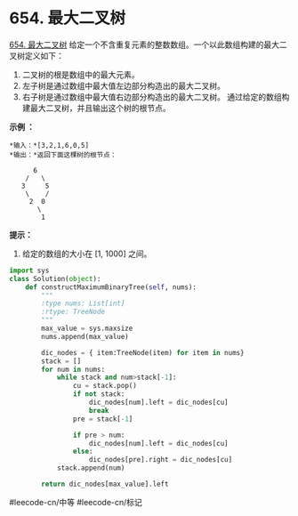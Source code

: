 # 654. 最大二叉树
  [654. 最大二叉树](https://leetcode-cn.com/problems/maximum-binary-tree/) 
给定一个不含重复元素的整数数组。一个以此数组构建的最大二叉树定义如下：
1. 二叉树的根是数组中的最大元素。
2. 左子树是通过数组中最大值左边部分构造出的最大二叉树。
3. 右子树是通过数组中最大值右边部分构造出的最大二叉树。
通过给定的数组构建最大二叉树，并且输出这个树的根节点。
 
**示例 ：**
```
*输入：*[3,2,1,6,0,5]
*输出：*返回下面这棵树的根节点：

      6
    /   \
   3     5
    \    / 
     2  0   
       \
        1
```
**提示：**
1. 给定的数组的大小在 [1, 1000] 之间。

```python
import sys
class Solution(object):
    def constructMaximumBinaryTree(self, nums):
        """
        :type nums: List[int]
        :rtype: TreeNode
        """
        max_value = sys.maxsize
        nums.append(max_value)

        dic_nodes = { item:TreeNode(item) for item in nums}
        stack = []
        for num in nums:
            while stack and num>stack[-1]:
                cu = stack.pop()
                if not stack:
                    dic_nodes[num].left = dic_nodes[cu]
                    break
                pre = stack[-1]

                if pre > num:
                    dic_nodes[num].left = dic_nodes[cu]
                else:
                    dic_nodes[pre].right = dic_nodes[cu]
            stack.append(num)

        return dic_nodes[max_value].left
```

#leecode-cn/中等 #leecode-cn/标记